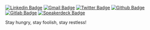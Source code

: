 <!-- Hi there, I'm Leonardo! 👋

- :technologist: Every day thinking about solutions, automations and writing code.
- :earth_americas: From Santa Catarina, Brasil / Living in Cuiabá, Mato Grosso, Brasil :fire:
- :dart: Interest in innovation, entrepreneurship and technology for agrobusiness :ear_of_rice: financial market :chart_with_upwards_trend: logistics :truck:
- :notebook: I like to write some stuff on [Medium](https://medium.com/@leogregianin) and help [StackOverFlow](https://pt.stackoverflow.com/users/7956/lgregianin) community.
- :seedling: Contribute with Open Source Software development and learning more about Cloud Architecture and Software Engineering.
- :pray: Thankful for worked in [Pychess](https://github.com/pychess/pychess) and [Wikimedia Foundation](https://github.com/wikimedia) projects mostly in [pywikibot](https://github.com/wikimedia/pywikibot). 
- :construction: Attualy working in [Lucro Rural](https://github.com/lucrorural), [ScanAPI](https://github.com/scanapi) and [Open-Bacen](https://github.com/open-bacen).
- :star: More about in [Linkedin](https://www.linkedin.com/in/leonardogregianin) and my [presentations](https://speakerdeck.com/leogregianin).
--> 

[![Linkedin Badge](https://img.shields.io/badge/-LinkedIn-blue?style=flat-square&logo=Linkedin&logoColor=white&link=https://www.linkedin.com/in/leonardogregianin/)](https://www.linkedin.com/in/leonardogregianin/)
[![Gmail Badge](https://img.shields.io/badge/-Gmail-c14438?style=flat-square&logo=Gmail&logoColor=white&link=mailto:leogregianin@gmail.com)](mailto:leogregianin@gmail.com)
[![Twitter Badge](https://img.shields.io/badge/-Twitter-303030?style=flat-square&logo=Twitter&logoColor=white&link=https://twitter.com/leogregianin)](https://twitter.com/leogregianin)
[![Github Badge](https://img.shields.io/badge/-Github-000?style=flat-square&logo=Github&logoColor=white&link=https://github.com/leogregianin)](https://github.com/leogregianin)
[![Gitlab Badge](https://img.shields.io/badge/-Gitlab-303030?style=flat-square&logo=Gitlab&logoColor=white&link=https://gitlab.com/leogregianin)](https://gitlab.com/leogregianin)
[![Speakerdeck Badge](https://img.shields.io/badge/-Speakerdeck-303030?style=flat-square&logo=Speakerdeck&link=https://speakerdeck.com/leogregianin)](https://speakerdeck.com/leogregianin)

Stay hungry, stay foolish, stay restless!
